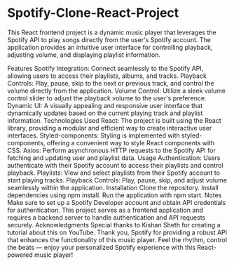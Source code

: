 # Spotify-Clone-React-Project
This React frontend project is a dynamic music player that leverages the Spotify API to play songs directly from the user's Spotify account. The application provides an intuitive user interface for controlling playback, adjusting volume, and displaying playlist information.

Features
Spotify Integration: Connect seamlessly to the Spotify API, allowing users to access their playlists, albums, and tracks.
Playback Controls: Play, pause, skip to the next or previous track, and control the volume directly from the application.
Volume Control: Utilize a sleek volume control slider to adjust the playback volume to the user's preference.
Dynamic UI: A visually appealing and responsive user interface that dynamically updates based on the current playing track and playlist information.
Technologies Used
React: The project is built using the React library, providing a modular and efficient way to create interactive user interfaces.
Styled-components: Styling is implemented with styled-components, offering a convenient way to style React components with CSS.
Axios: Perform asynchronous HTTP requests to the Spotify API for fetching and updating user and playlist data.
Usage
Authentication: Users authenticate with their Spotify account to access their playlists and control playback.
Playlists: View and select playlists from their Spotify account to start playing tracks.
Playback Controls: Play, pause, skip, and adjust volume seamlessly within the application.
Installation
Clone the repository.
Install dependencies using npm install.
Run the application with npm start.
Notes
Make sure to set up a Spotify Developer account and obtain API credentials for authentication.
This project serves as a frontend application and requires a backend server to handle authentication and API requests securely.
Acknowledgments
Special thanks to Kishan Sheth for creating a tutorial about this on YouTube. Thank you, Spotify for providing a robust API that enhances the functionality of this music player.
Feel the rhythm, control the beats — enjoy your personalized Spotify experience with this React-powered music player!

